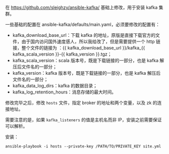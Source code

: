 在 https://github.com/sleighzy/ansible-kafka/ 基础上修改，用于安装 kafka 集群。

一些基础的配置在 ansible-kafka/defaults/main.yaml，必须要修改的配置有：

- kafka_download_base_url：下载 kafka 的地址，原版是直接下载官方的文件，由于国内访问国外速度感人，所以我给改了，但是需要提供一个 http 链接，整个文件的链接为 ：{{ kafka_download_base_url }}/kafka_{{ kafka_scala_version }}-{{ kafka_version }}.tgz；
- kafka_scala_version：scala 版本号，既是下载链接的一部分，也是 kafka 解压后文件名的一部分；
- kafka_version：kafka 版本号，既是下载链接的一部分，也是 kafka 解压后文件名的一部分；
- kafka_data_log_dirs：kafka 的数据目录；
- kafka_log_retention_hours：消息存储的最大时间。

修改完毕之后，修改 `hosts` 文件，指定 broker 的地址和两个变量，以及 zk 的连接地址。

需要注意的是，如果 `kafka_listeners` 的值是主机名而非 IP，安装之前需要保证可以解析。

安装：

```
ansible-playbook -i hosts --private-key /PATH/TO/PRIVATE_KEY site.yml
```